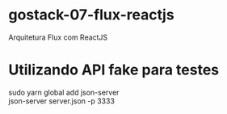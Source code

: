 # gostack-07-flux-reactjs

Arquitetura Flux com ReactJS

# Utilizando API fake para testes

sudo yarn global add json-server
<br/>
json-server server.json -p 3333
